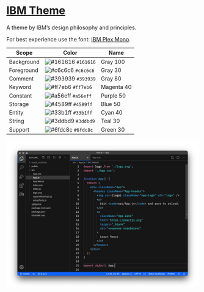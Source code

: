 # [IBM Theme](https://marketplace.visualstudio.com/items?itemName=marvinengelmann.ibm-theme)

A theme by IBM’s design philosophy and principles.

For best experience use the font: [IBM Plex Mono](https://github.com/IBM/plex).

| Scope | Color | Name |
| - | - | - |
| Background | ![#161616](https://placehold.it/15/161616/000000?text=%20) `#161616` | Gray 100 |
| Foreground | ![#c6c6c6](https://placehold.it/15/c6c6c6/000000?text=%20) `#c6c6c6` | Gray 30 |
| Comment | ![#393939](https://placehold.it/15/393939/000000?text=%20) `#393939` | Gray 80 |
| Keyword | ![#ff7eb6](https://placehold.it/15/ff7eb6/000000?text=%20) `#ff7eb6` | Magenta 40 |
| Constant | ![#a56eff](https://placehold.it/15/a56eff/000000?text=%20) `#a56eff` | Purple 50 |
| Storage | ![#4589ff](https://placehold.it/15/4589ff/000000?text=%20) `#4589ff` | Blue 50 |
| Entity | ![#33b1ff](https://placehold.it/15/33b1ff/000000?text=%20) `#33b1ff` | Cyan 40 |
| String | ![#3ddbd9](https://placehold.it/15/3ddbd9/000000?text=%20) `#3ddbd9` | Teal 30 |
| Support | ![#6fdc8c](https://placehold.it/15/6fdc8c/000000?text=%20) `#6fdc8c` | Green 30 |

![ScreenShot](https://raw.githubusercontent.com/marvinengelmann/vsc-ibm-theme/master/screenshot.png)